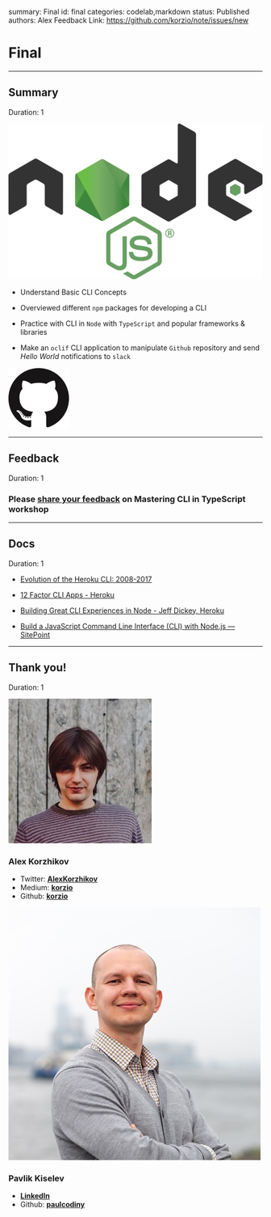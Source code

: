 summary: Final
id: final
categories: codelab,markdown
status: Published 
authors: Alex
Feedback Link: https://github.com/korzio/note/issues/new

# Final

---

## Summary
Duration: 1

![Node](assets/node.png)

- Understand Basic CLI Concepts

- Overviewed different `npm` packages for developing a CLI

- Practice with CLI in `Node` with `TypeScript` and popular frameworks & libraries

- Make an `oclif` CLI application to manipulate `Github` repository and send *Hello World* notifications to `slack` 

![github](assets/github.png)

---

## Feedback
Duration: 1

### Please [share your feedback](https://forms.gle/HcTFj5dpHnxNS8PK8) on Mastering CLI in TypeScript workshop

---

## Docs
Duration: 1

- [Evolution of the Heroku CLI: 2008-2017](https://blog.heroku.com/evolution-of-heroku-cli-2008-2017)

- [12 Factor CLI Apps - Heroku](https://medium.com/@jdxcode/12-factor-cli-apps-dd3c227a0e46)

- [Building Great CLI Experiences in Node - Jeff Dickey, Heroku](https://www.youtube.com/watch?v=Izx3-KSuaM8)

- [Build a JavaScript Command Line Interface (CLI) with Node.js — SitePoint](https://www.sitepoint.com/javascript-command-line-interface-cli-node-js/)

---

## Thank you!
Duration: 1

![Alex](assets/team/alex.jpg)

### Alex Korzhikov

- Twitter: **[AlexKorzhikov](https://twitter.com/AlexKorzhikov)**  
- Medium: **[korzio](https://medium.com/@korzio)**  
- Github: **[korzio](https://github.com/korzio)**  

![Pavlik](assets/team/pavlik.jpg)

### Pavlik Kiselev

- **[LinkedIn](
https://www.linkedin.com/in/pavlik-kiselev-06993347/)**  
- Github: **[paulcodiny](https://github.com/paulcodiny)**  